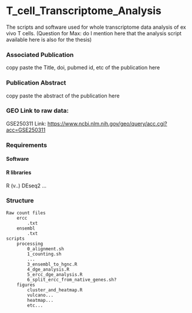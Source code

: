 # T_cell_Transcriptome_Analysis
The scripts and software used for whole transcriptome data analysis of ex vivo T cells. (Question for Max: do I mention here that the analysis script available here is also for the thesis)

### Associated Publication
copy paste the Title, doi, pubmed id, etc of the publication here

### Publication Abstract
copy paste the abstract of the publication here

### GEO Link to raw data: 
GSE250311
Link: https://www.ncbi.nlm.nih.gov/geo/query/acc.cgi?acc=GSE250311

### Requirements
#### Software

#### R libraries 
R (v..)
DEseq2
...

### Structure
```
Raw count files
	ercc
		.txt
	ensembl
		.txt
scripts
	processing
		0_alignment.sh
		1_counting.sh
		...
		3_ensembl_to_hgnc.R
		4_dge_analysis.R
		5_ercc_dge_analysis.R
		6_split_ercc_from_native_genes.sh?
	figures
		cluster_and_heatmap.R
		vulcano...
		heatmap...
		etc...
  ```  
    
